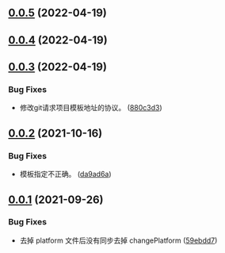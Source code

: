 ## [0.0.5](https://github.com/pfzhengd/Jupiter-cli/compare/v0.0.4...v0.0.5) (2022-04-19)



## [0.0.4](https://github.com/pfzhengd/Jupiter-cli/compare/v0.0.3...v0.0.4) (2022-04-19)



## [0.0.3](https://github.com/pfzhengd/Jupiter-cli/compare/v0.0.2...v0.0.3) (2022-04-19)


### Bug Fixes

* 修改git请求项目模板地址的协议。 ([880c3d3](https://github.com/pfzhengd/Jupiter-cli/commit/880c3d3315924d8079846efa4b66990cb63c5f75))



## [0.0.2](https://github.com/pfzhengd/Jupiter-cli/compare/v0.0.1...v0.0.2) (2021-10-16)


### Bug Fixes

* 模板指定不正确。 ([da9ad6a](https://github.com/pfzhengd/Jupiter-cli/commit/da9ad6a6edbba9a3e959e56c246f3e1b9a4a9212))



## [0.0.1](https://github.com/pfzhengd/Jupiter-cli/compare/59ebdd7c5d8072fe30dbe86cf64ab44e3e6ba15e...v0.0.1) (2021-09-26)


### Bug Fixes

* 去掉 platform 文件后没有同步去掉 changePlatform ([59ebdd7](https://github.com/pfzhengd/Jupiter-cli/commit/59ebdd7c5d8072fe30dbe86cf64ab44e3e6ba15e))



